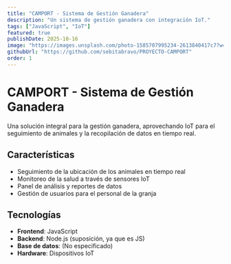 ```yaml
---
title: "CAMPORT - Sistema de Gestión Ganadera"
description: "Un sistema de gestión ganadera con integración IoT."
tags: ["JavaScript", "IoT"]
featured: true
publishDate: 2025-10-16
image: "https://images.unsplash.com/photo-1585707995234-2613840417c7?w=800&h=600&fit=crop"
githubUrl: "https://github.com/sebitabravo/PROYECTO-CAMPORT"
order: 1
---
```


# CAMPORT - Sistema de Gestión Ganadera

Una solución integral para la gestión ganadera, aprovechando IoT para el seguimiento de animales y la recopilación de datos en tiempo real.

## Características

- Seguimiento de la ubicación de los animales en tiempo real
- Monitoreo de la salud a través de sensores IoT
- Panel de análisis y reportes de datos
- Gestión de usuarios para el personal de la granja

## Tecnologías

- **Frontend**: JavaScript
- **Backend**: Node.js (suposición, ya que es JS)
- **Base de datos**: (No especificado)
- **Hardware**: Dispositivos IoT

